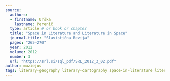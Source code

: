 ```yaml
---
source: 
  authors: 
  - firstname: Urška 
    lastname: Perenič
  type: article # or book or chapter
  title: "Space in Literature and Literature in Space"
  journal-title: "Slavistična Revija"
  pages: "265–270"
  year: 2012
  volume: 2012
  number: 3
  url: "https://srl.si/sql_pdf/SRL_2012_3_02.pdf"
author: muziejus
tags: literary-geography literary-cartography space-in-literature literature-in-space gis
---
```

